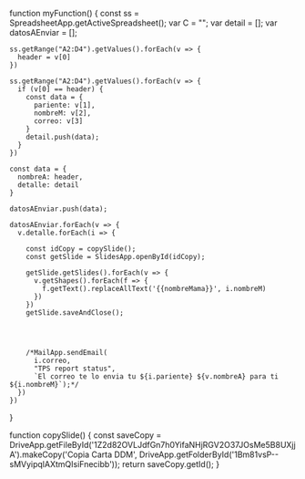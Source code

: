 function myFunction() {
    const ss = SpreadsheetApp.getActiveSpreadsheet();
    var C = "";
    var detail = [];
    var datosAEnviar = [];
  
    ss.getRange("A2:D4").getValues().forEach(v => {
      header = v[0]
    })
  
    ss.getRange("A2:D4").getValues().forEach(v => {
      if (v[0] == header) {
        const data = {
          pariente: v[1],
          nombreM: v[2],
          correo: v[3]
        }
        detail.push(data);
      }
    })
  
    const data = {
      nombreA: header,
      detalle: detail
    }
  
    datosAEnviar.push(data);
  
    datosAEnviar.forEach(v => {
      v.detalle.forEach(i => {
  
        const idCopy = copySlide();
        const getSlide = SlidesApp.openById(idCopy);
  
        getSlide.getSlides().forEach(v => {
          v.getShapes().forEach(f => {
            f.getText().replaceAllText('{{nombreMama}}', i.nombreM)
          })
        })
        getSlide.saveAndClose();
  
  
  
  
        /*MailApp.sendEmail(
          i.correo,
          "TPS report status",
          `El correo te lo envia tu ${i.pariente} ${v.nombreA} para ti ${i.nombreM}`);*/
      })
    })
  
  }
  
  
  function copySlide() {
    const saveCopy = DriveApp.getFileById('1Z2d82OVLJdfGn7h0YifaNHjRGV2O37JOsMe5B8UXjjA').makeCopy('Copia Carta DDM', DriveApp.getFolderById('1Bm81vsP--sMVyipqlAXtmQIsiFnecibb'));
    return saveCopy.getId();
  }
